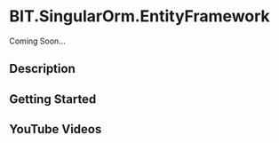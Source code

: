 # BIT.SingularOrm.EntityFramework

Coming Soon...

## Description

## Getting Started

## YouTube Videos
